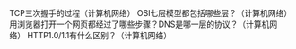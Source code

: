 TCP三次握手的过程（计算机网络）
OSI七层模型都包括哪些层？（计算机网络）
用浏览器打开一个网页都经过了哪些步骤？DNS是哪一层的协议？（计算机网络）
HTTP1.0/1.1有什么区别？（计算机网络）
